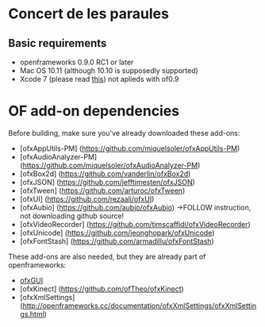 # Concert de les paraules

## Basic requirements

* openframeworks 0.9.0 RC1 or later
* Mac OS 10.11 (although 10.10 is supposedly supported)
* Xcode 7 (please read [this](http://forum.openframeworks.cc/t/warning-before-upgrading-to-xcode-7/20755)) not aplieds with of0.9

# OF add-on dependencies

Before building, make sure you've already downloaded these add-ons:

* [ofxAppUtils-PM] (https://github.com/miquelsoler/ofxAppUtils-PM)
* [ofxAudioAnalyzer-PM] (https://github.com/miquelsoler/ofxAudioAnalyzer-PM)
* [ofxBox2d] (https://github.com/vanderlin/ofxBox2d)
* [ofxJSON] (https://github.com/jefftimesten/ofxJSON)
* [ofxTween] (https://github.com/arturoc/ofxTween)
* [ofxUI] (https://github.com/rezaali/ofxUI)
* [ofxAubio] (https://github.com/aubio/ofxAubio) ->FOLLOW instruction, not downloading github source!
* [ofxVideoRecorder] (https://github.com/timscaffidi/ofxVideoRecorder)
* [ofxUnicode] (https://github.com/jeonghopark/ofxUnicode)
* [ofxFontStash] (https://github.com/armadillu/ofxFontStash)

These add-ons are also needed, but they are already part of openframeworks:
* [ofxGUI](http://openframeworks.cc/documentation/ofxGui/ofxGui.html)
* [ofxKinect] (https://github.com/ofTheo/ofxKinect)
* [ofxXmlSettings] (http://openframeworks.cc/documentation/ofxXmlSettings/ofxXmlSettings.html)
